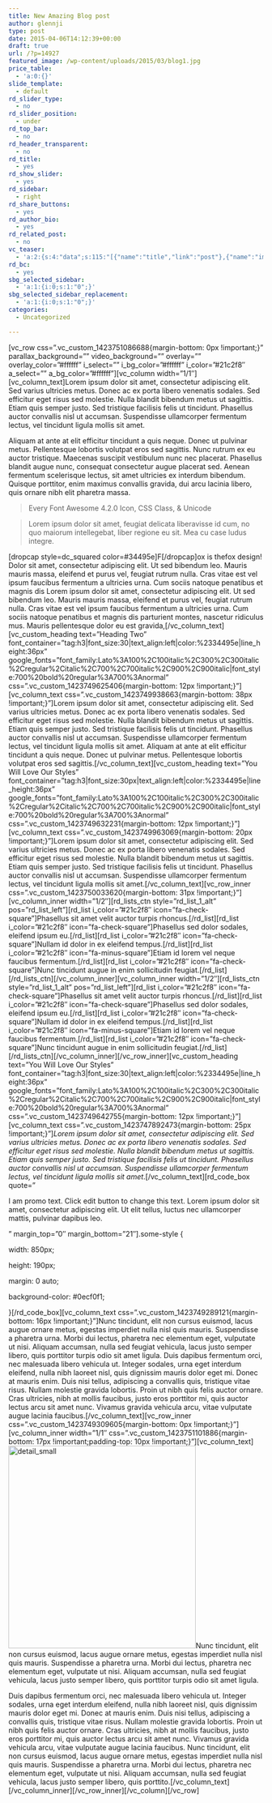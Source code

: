 ```yaml
---
title: New Amazing Blog post
author: glennji
type: post
date: 2015-04-06T14:12:39+00:00
draft: true
url: /?p=14927
featured_image: /wp-content/uploads/2015/03/blog1.jpg
price_table:
  - 'a:0:{}'
slide_template:
  - default
rd_slider_type:
  - no
rd_slider_position:
  - under
rd_top_bar:
  - no
rd_header_transparent:
  - no
rd_title:
  - yes
rd_show_slider:
  - yes
rd_sidebar:
  - right
rd_share_buttons:
  - yes
rd_author_bio:
  - yes
rd_related_post:
  - no
vc_teaser:
  - 'a:2:{s:4:"data";s:115:"[{"name":"title","link":"post"},{"name":"image","image":"featured","link":"none"},{"name":"text","mode":"excerpt"}]";s:7:"bgcolor";s:0:"";}'
rd_bc:
  - yes
sbg_selected_sidebar:
  - 'a:1:{i:0;s:1:"0";}'
sbg_selected_sidebar_replacement:
  - 'a:1:{i:0;s:1:"0";}'
categories:
  - Uncategorized

---
```

\[vc\_row css=&#8221;.vc\_custom\_1423751086688{margin-bottom: 0px !important;}&#8221; parallax\_background=&#8221;&#8221; video\_background=&#8221;&#8221; overlay=&#8221;&#8221; overlay\_color=&#8221;#ffffff&#8221; i\_select=&#8221;&#8221; i\_bg\_color=&#8221;#ffffff&#8221; i\_color=&#8221;#21c2f8&#8243; a\_select=&#8221;&#8221; a\_bg\_color=&#8221;#ffffff&#8221;\]\[vc\_column width=&#8221;1/1&#8243;\][vc\_column\_text]Lorem ipsum dolor sit amet, consectetur adipiscing elit. Sed varius ultricies metus. Donec ac ex porta libero venenatis sodales. Sed efficitur eget risus sed molestie. Nulla blandit bibendum metus ut sagittis. Etiam quis semper justo. Sed tristique facilisis felis ut tincidunt. Phasellus auctor convallis nisl ut accumsan. Suspendisse ullamcorper fermentum lectus, vel tincidunt ligula mollis sit amet.
  
<!--more--> Aliquam at ante at elit efficitur tincidunt a quis neque. Donec ut pulvinar metus. Pellentesque lobortis volutpat eros sed sagittis. Nunc rutrum ex eu auctor tristique. Maecenas suscipit vestibulum nunc nec placerat. Phasellus blandit augue nunc, consequat consectetur augue placerat sed. Aenean fermentum scelerisque lectus, sit amet ultricies ex interdum bibendum. Quisque porttitor, enim maximus convallis gravida, dui arcu lacinia libero, quis ornare nibh elit pharetra massa.

> Every Font Awesome 4.2.0 Icon, CSS Class, & Unicode
  
> Lorem ipsum dolor sit amet, feugiat delicata liberavisse id cum, no quo maiorum intellegebat, liber regione eu sit. Mea cu case ludus integre.

\[dropcap style=dc\_squared color=#34495e]F[/dropcap]ox is thefox design! Dolor sit amet, consectetur adipiscing elit. Ut sed bibendum leo. Mauris mauris massa, eleifend et purus vel, feugiat rutrum nulla. Cras vitae est vel ipsum faucibus fermentum a ultricies urna. Cum sociis natoque penatibus et magnis dis Lorem ipsum dolor sit amet, consectetur adipiscing elit. Ut sed bibendum leo. Mauris mauris massa, eleifend et purus vel, feugiat rutrum nulla. Cras vitae est vel ipsum faucibus fermentum a ultricies urna. Cum sociis natoque penatibus et magnis dis parturient montes, nascetur ridiculus mus. Mauris pellentesque dolor eu est gravida,[/vc\_column\_text\]\[vc\_custom\_heading text=&#8221;Heading Two&#8221; font\_container=&#8221;tag:h3|font\_size:30|text\_align:left|color:%2334495e|line\_height:36px&#8221; google\_fonts=&#8221;font\_family:Lato%3A100%2C100italic%2C300%2C300italic%2Cregular%2Citalic%2C700%2C700italic%2C900%2C900italic|font\_style:700%20bold%20regular%3A700%3Anormal&#8221; css=&#8221;.vc\_custom\_1423749625406{margin-bottom: 12px !important;}&#8221;\]\[vc\_column\_text css=&#8221;.vc\_custom\_1423749938663{margin-bottom: 38px !important;}&#8221;]Lorem ipsum dolor sit amet, consectetur adipiscing elit. Sed varius ultricies metus. Donec ac ex porta libero venenatis sodales. Sed efficitur eget risus sed molestie. Nulla blandit bibendum metus ut sagittis. Etiam quis semper justo. Sed tristique facilisis felis ut tincidunt. Phasellus auctor convallis nisl ut accumsan. Suspendisse ullamcorper fermentum lectus, vel tincidunt ligula mollis sit amet. Aliquam at ante at elit efficitur tincidunt a quis neque. Donec ut pulvinar metus. Pellentesque lobortis volutpat eros sed sagittis.[/vc\_column\_text\]\[vc\_custom\_heading text=&#8221;You Will Love Our Styles&#8221; font\_container=&#8221;tag:h3|font\_size:30px|text\_align:left|color:%2334495e|line\_height:36px&#8221; google\_fonts=&#8221;font\_family:Lato%3A100%2C100italic%2C300%2C300italic%2Cregular%2Citalic%2C700%2C700italic%2C900%2C900italic|font\_style:700%20bold%20regular%3A700%3Anormal&#8221; css=&#8221;.vc\_custom\_1423749632231{margin-bottom: 12px !important;}&#8221;\]\[vc\_column\_text css=&#8221;.vc\_custom\_1423749963069{margin-bottom: 20px !important;}&#8221;]Lorem ipsum dolor sit amet, consectetur adipiscing elit. Sed varius ultricies metus. Donec ac ex porta libero venenatis sodales. Sed efficitur eget risus sed molestie. Nulla blandit bibendum metus ut sagittis. Etiam quis semper justo. Sed tristique facilisis felis ut tincidunt. Phasellus auctor convallis nisl ut accumsan. Suspendisse ullamcorper fermentum lectus, vel tincidunt ligula mollis sit amet.[/vc\_column\_text\]\[vc\_row\_inner css=&#8221;.vc\_custom\_1423750033620{margin-bottom: 31px !important;}&#8221;\]\[vc\_column\_inner width=&#8221;1/2&#8243;\]\[rd\_lists\_ctn style=&#8221;rd\_list\_1\_alt&#8221; pos=&#8221;rd\_list\_left&#8221;\]\[rd\_list i\_color=&#8221;#21c2f8&#8243; icon=&#8221;fa-check-square&#8221;]Phasellus sit amet velit auctor turpis rhoncus.[/rd\_list\]\[rd\_list i\_color=&#8221;#21c2f8&#8243; icon=&#8221;fa-check-square&#8221;\]Phasellus sed dolor sodales, eleifend ipsum eu.\[/rd\_list\]\[rd\_list i\_color=&#8221;#21c2f8&#8243; icon=&#8221;fa-check-square&#8221;\]Nullam id dolor in ex eleifend tempus.\[/rd\_list\]\[rd\_list i\_color=&#8221;#21c2f8&#8243; icon=&#8221;fa-minus-square&#8221;\]Etiam id lorem vel neque faucibus fermentum.\[/rd\_list\]\[rd\_list i\_color=&#8221;#21c2f8&#8243; icon=&#8221;fa-check-square&#8221;\]Nunc tincidunt augue in enim sollicitudin feugiat.\[/rd\_list\]\[/rd\_lists\_ctn\]\[/vc\_column\_inner\]\[vc\_column\_inner width=&#8221;1/2&#8243;\]\[rd\_lists\_ctn style=&#8221;rd\_list\_1\_alt&#8221; pos=&#8221;rd\_list\_left&#8221;\]\[rd\_list i\_color=&#8221;#21c2f8&#8243; icon=&#8221;fa-check-square&#8221;\]Phasellus sit amet velit auctor turpis rhoncus.\[/rd\_list\]\[rd\_list i\_color=&#8221;#21c2f8&#8243; icon=&#8221;fa-check-square&#8221;\]Phasellus sed dolor sodales, eleifend ipsum eu.\[/rd\_list\]\[rd\_list i\_color=&#8221;#21c2f8&#8243; icon=&#8221;fa-check-square&#8221;\]Nullam id dolor in ex eleifend tempus.\[/rd\_list\]\[rd\_list i\_color=&#8221;#21c2f8&#8243; icon=&#8221;fa-minus-square&#8221;\]Etiam id lorem vel neque faucibus fermentum.\[/rd\_list\]\[rd\_list i\_color=&#8221;#21c2f8&#8243; icon=&#8221;fa-check-square&#8221;\]Nunc tincidunt augue in enim sollicitudin feugiat.\[/rd\_list\]\[/rd\_lists\_ctn\]\[/vc\_column\_inner\]\[/vc\_row\_inner\]\[vc\_custom\_heading text=&#8221;You Will Love Our Styles&#8221; font\_container=&#8221;tag:h3|font\_size:30|text\_align:left|color:%2334495e|line\_height:36px&#8221; google\_fonts=&#8221;font\_family:Lato%3A100%2C100italic%2C300%2C300italic%2Cregular%2Citalic%2C700%2C700italic%2C900%2C900italic|font\_style:700%20bold%20regular%3A700%3Anormal&#8221; css=&#8221;.vc\_custom\_1423749642755{margin-bottom: 12px !important;}&#8221;\]\[vc\_column\_text css=&#8221;.vc\_custom\_1423747892473{margin-bottom: 25px !important;}&#8221;\]_Lorem ipsum dolor sit amet, consectetur adipiscing elit. Sed varius ultricies metus. Donec ac ex porta libero venenatis sodales. Sed efficitur eget risus sed molestie. Nulla blandit bibendum metus ut sagittis. Etiam quis semper justo. Sed tristique facilisis felis ut tincidunt. Phasellus auctor convallis nisl ut accumsan. Suspendisse ullamcorper fermentum lectus, vel tincidunt ligula mollis sit amet_.[/vc\_column\_text][rd\_code\_box quote=&#8221;
  
I am promo text. Click edit button to change this text. Lorem ipsum dolor sit amet, consectetur adipiscing elit. Ut elit tellus, luctus nec ullamcorper mattis, pulvinar dapibus leo.
  
&#8221; margin\_top=&#8221;0&#8243; margin\_bottom=&#8221;21&#8243;].some-style {
  
width: 850px;
  
height: 190px;
  
margin: 0 auto;
  
background-color: #0ecf0f1;
  
}\[/rd\_code\_box\]\[vc\_column\_text css=&#8221;.vc\_custom\_1423749289121{margin-bottom: 16px !important;}&#8221;\]Nunc tincidunt, elit non cursus euismod, lacus augue ornare metus, egestas imperdiet nulla nisl quis mauris. Suspendisse a pharetra urna. Morbi dui lectus, pharetra nec elementum eget, vulputate ut nisi. Aliquam accumsan, nulla sed feugiat vehicula, lacus justo semper libero, quis porttitor turpis odio sit amet ligula. Duis dapibus fermentum orci, nec malesuada libero vehicula ut. Integer sodales, urna eget interdum eleifend, nulla nibh laoreet nisl, quis dignissim mauris dolor eget mi. Donec at mauris enim. Duis nisi tellus, adipiscing a convallis quis, tristique vitae risus. Nullam molestie gravida lobortis. Proin ut nibh quis felis auctor ornare. Cras ultricies, nibh at mollis faucibus, justo eros porttitor mi, quis auctor lectus arcu sit amet nunc. Vivamus gravida vehicula arcu, vitae vulputate augue lacinia faucibus.\[/vc\_column\_text\]\[vc\_row\_inner css=&#8221;.vc\_custom\_1423749309605{margin-bottom: 0px !important;}&#8221;\]\[vc\_column\_inner width=&#8221;1/1&#8243; css=&#8221;.vc\_custom\_1423751101886{margin-bottom: 17px !important;padding-top: 10px !important;}&#8221;\]\[vc\_column\_text\]<img class="alignleft size-full wp-image-4744" src="http://thefox.wpengine.com/wp-content/uploads/2014/02/detail_small2.jpg" alt="detail_small" width="370" height="400" />Nunc tincidunt, elit non cursus euismod, lacus augue ornare metus, egestas imperdiet nulla nisl quis mauris. Suspendisse a pharetra urna. Morbi dui lectus, pharetra nec elementum eget, vulputate ut nisi. Aliquam accumsan, nulla sed feugiat vehicula, lacus justo semper libero, quis porttitor turpis odio sit amet ligula.
  
Duis dapibus fermentum orci, nec malesuada libero vehicula ut. Integer sodales, urna eget interdum eleifend, nulla nibh laoreet nisl, quis dignissim mauris dolor eget mi. Donec at mauris enim. Duis nisi tellus, adipiscing a convallis quis, tristique vitae risus. Nullam molestie gravida lobortis. Proin ut nibh quis felis auctor ornare. Cras ultricies, nibh at mollis faucibus, justo eros porttitor mi, quis auctor lectus arcu sit amet nunc. Vivamus gravida vehicula arcu, vitae vulputate augue lacinia faucibus. Nunc tincidunt, elit non cursus euismod, lacus augue ornare metus, egestas imperdiet nulla nisl quis mauris. Suspendisse a pharetra urna. Morbi dui lectus, pharetra nec elementum eget, vulputate ut nisi. Aliquam accumsan, nulla sed feugiat vehicula, lacus justo semper libero, quis porttito.\[/vc\_column\_text\]\[/vc\_column\_inner\]\[/vc\_row\_inner\]\[/vc\_column\][/vc\_row]
